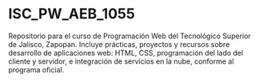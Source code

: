 # ISC_PW_AEB_1055
Repositorio para el curso de Programación Web del Tecnológico Superior de Jalisco, Zapopan. Incluye prácticas, proyectos y recursos sobre desarrollo de aplicaciones web: HTML, CSS, programación del lado del cliente y servidor, e integración de servicios en la nube, conforme al programa oficial.
